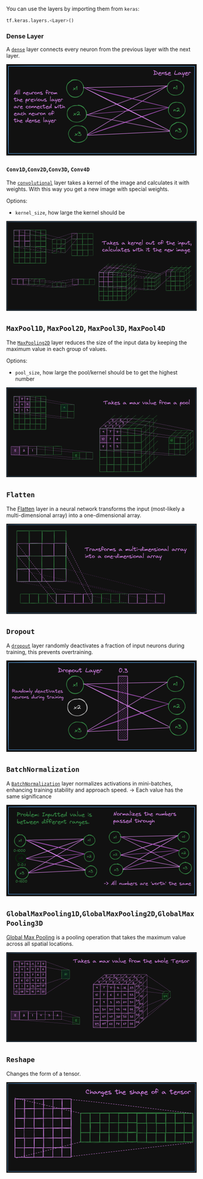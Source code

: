 You can use the layers by importing them from `keras`:
```python
tf.keras.layers.<Layer>()
```

### Dense Layer
A [`dense`](https://www.tensorflow.org/api_docs/python/tf/keras/layers/Dense) layer connects every neuron from the previous layer with the next layer.

![Dense layer](../img/Layers/dense.png)
### `Conv1D`,`Conv2D`,`Conv3D`, `Conv4D`
The [`convolutional`](https://www.tensorflow.org/api_docs/python/tf/keras/layers/Conv1D) layer takes a kernel of the image and calculates it with weights. With this way you get a new image with special weights.

Options:

- `kernel_size`, how large the kernel should be


![info](../img/Layers/ConvxD.png)

## `MaxPool1D`, `MaxPool2D`, `MaxPool3D`, `MaxPool4D`
The [`MaxPooling2D`](https://www.tensorflow.org/api_docs/python/tf/keras/layers/MaxPooling2D) layer reduces the size of the input data by keeping the maximum value in each group of values.

Options:

- `pool_size`, how large the pool/kernel should be to get the highest number

![MaxPool Graphical](../img/Layers/MaxPoolxD.png)

## `Flatten`

The [Flatten](https://www.tensorflow.org/api_docs/python/tf/keras/layers/Flatten) layer in a neural network transforms the input (most-likely a multi-dimensional array) into a one-dimensional array.

![Flatten](../img/Layers/Flatten.png)
## `Dropout`
A [`dropout`](https://www.tensorflow.org/api_docs/python/tf/keras/layers/Dropout) layer randomly deactivates a fraction of input neurons during training, this prevents overtraining.

![Dropout](../img/Layers/Dropout.png)
## `BatchNormalization`
A [`BatchNormalization`](https://www.tensorflow.org/api_docs/python/tf/keras/layers/BatchNormalization) layer normalizes activations in mini-batches, enhancing training stability and approach speed.
-> Each value has the same significance

![BatchNormalization](../img/Layers/BatchNormalization.png)
## `GlobalMaxPooling1D`,`GlobalMaxPooling2D`,`GlobalMaxPooling3D`
[Global Max Pooling](https://www.tensorflow.org/api_docs/python/tf/keras/layers/GlobalMaxPooling1D) is a pooling operation that takes the maximum value across all spatial locations.

![GlobalMaxPoolingxD](../img/Layers/GlobalMaxPoolingxD.png)
## `Reshape`
Changes the form of a tensor.

![Reshape](../img/Layers/Reshape.png)
